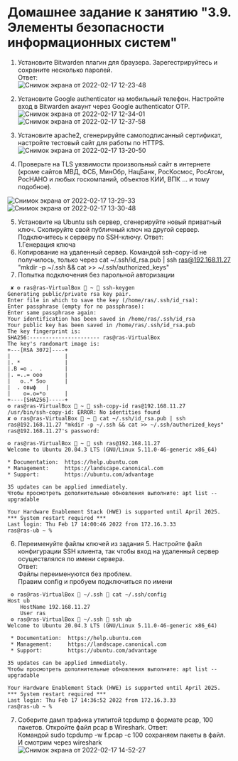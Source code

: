 # Домашнее задание к занятию "3.9. Элементы безопасности информационных систем"

1. Установите Bitwarden плагин для браузера. Зарегестрируйтесь и сохраните несколько паролей.  
Ответ:  
![Снимок экрана от 2022-02-17 12-23-48](https://user-images.githubusercontent.com/26147777/154445432-0c077240-bbc0-4b06-8220-5a6d8a7db945.png)

2. Установите Google authenticator на мобильный телефон. Настройте вход в Bitwarden акаунт через Google authenticator OTP.  
![Снимок экрана от 2022-02-17 12-34-01](https://user-images.githubusercontent.com/26147777/154447241-af25ce41-0b4c-4578-8f8b-d51c0a020548.png)
![Снимок экрана от 2022-02-17 12-37-58](https://user-images.githubusercontent.com/26147777/154447911-4ae8a247-b2ac-410f-b9b3-779d18429b04.png)

3. Установите apache2, сгенерируйте самоподписанный сертификат, настройте тестовый сайт для работы по HTTPS.  
![Снимок экрана от 2022-02-17 13-20-50](https://user-images.githubusercontent.com/26147777/154456741-70fad97c-f4b0-404b-8a13-14f5596d02b0.png)

4. Проверьте на TLS уязвимости произвольный сайт в интернете (кроме сайтов МВД, ФСБ, МинОбр, НацБанк, РосКосмос, РосАтом, РосНАНО и любых госкомпаний, объектов КИИ, ВПК ... и тому подобное).  

![Снимок экрана от 2022-02-17 13-29-33](https://user-images.githubusercontent.com/26147777/154457716-86cc6ff6-fb36-4077-b01d-4258948c55ba.png)
![Снимок экрана от 2022-02-17 13-30-48](https://user-images.githubusercontent.com/26147777/154457723-ba5e02c9-dba5-4e7c-897e-c315aafe44d5.png)

5. Установите на Ubuntu ssh сервер, сгенерируйте новый приватный ключ. Скопируйте свой публичный ключ на другой сервер. Подключитесь к серверу по SSH-ключу.
 Ответ:  
 1.Генерация ключа  
 2. Копирование на удаленный сервер. Командой ssh-copy-id не получилось, только через cat ~/.ssh/id_rsa.pub | ssh ras@192.168.11.27 "mkdir -p ~/.ssh && cat >> ~/.ssh/authorized_keys"  
 3. Попытка подключения без парольной авторизации  
 ```
  ✘ ⚙ ras@ras-VirtualBox  ~  ssh-keygen
Generating public/private rsa key pair.
Enter file in which to save the key (/home/ras/.ssh/id_rsa): 
Enter passphrase (empty for no passphrase): 
Enter same passphrase again: 
Your identification has been saved in /home/ras/.ssh/id_rsa
Your public key has been saved in /home/ras/.ssh/id_rsa.pub
The key fingerprint is:
SHA256:---------------------- ras@ras-VirtualBox
The key's randomart image is:
+---[RSA 3072]----+
|                 |
|. *              |
|.B =o .  .       |
|. =..= ooo       |
|   o..* Soo      |
|  . oвыф   |
|    o=.o=*o      |
+----[SHA256]-----+
 ⚙ ras@ras-VirtualBox  ~  ssh-copy-id ras@192.168.11.27
/usr/bin/ssh-copy-id: ERROR: No identities found
 ✘ ⚙ ras@ras-VirtualBox  ~  cat ~/.ssh/id_rsa.pub | ssh ras@192.168.11.27 "mkdir -p ~/.ssh && cat >> ~/.ssh/authorized_keys"
ras@192.168.11.27's password: 

 ⚙ ras@ras-VirtualBox  ~  ssh ras@192.168.11.27 
Welcome to Ubuntu 20.04.3 LTS (GNU/Linux 5.11.0-46-generic x86_64)

 * Documentation:  https://help.ubuntu.com
 * Management:     https://landscape.canonical.com
 * Support:        https://ubuntu.com/advantage

35 updates can be applied immediately.
Чтобы просмотреть дополнительные обновления выполните: apt list --upgradable

Your Hardware Enablement Stack (HWE) is supported until April 2025.
*** System restart required ***
Last login: Thu Feb 17 14:00:46 2022 from 172.16.3.33
ras@ras-ub ~ % 
```

6. Переименуйте файлы ключей из задания 5. Настройте файл конфигурации SSH клиента, так чтобы вход на удаленный сервер осуществлялся по имени сервера.  
Ответ:  
Файлы переименуются без проблем.   
Правим config и пробуем подключиться по имени  
```
 ⚙ ras@ras-VirtualBox  ~/.ssh  cat ~/.ssh/config                                
Host ub
    HostName 192.168.11.27
    User ras
 ⚙ ras@ras-VirtualBox  ~/.ssh  ssh ub
Welcome to Ubuntu 20.04.3 LTS (GNU/Linux 5.11.0-46-generic x86_64)

 * Documentation:  https://help.ubuntu.com
 * Management:     https://landscape.canonical.com
 * Support:        https://ubuntu.com/advantage

35 updates can be applied immediately.
Чтобы просмотреть дополнительные обновления выполните: apt list --upgradable

Your Hardware Enablement Stack (HWE) is supported until April 2025.
*** System restart required ***
Last login: Thu Feb 17 14:36:52 2022 from 172.16.3.33
ras@ras-ub ~ % 
```
7. Соберите дамп трафика утилитой tcpdump в формате pcap, 100 пакетов. Откройте файл pcap в Wireshark.
Ответ:  
Командой sudo tcpdump -w f.pcap -c 100 сохраняем пакеты в файл.
И смотрим через wireshark  
![Снимок экрана от 2022-02-17 14-52-27](https://user-images.githubusercontent.com/26147777/154476312-3c9e2adc-0a95-4358-b41f-73cf48b6c5d2.png)

